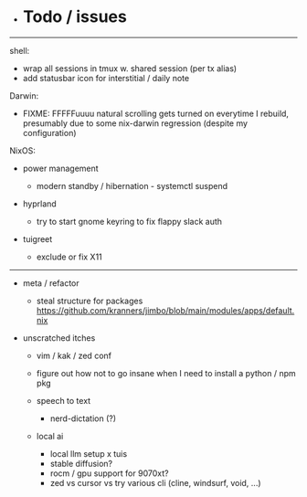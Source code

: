 - # Todo / issues
  
---
shell:
  - wrap all sessions in tmux w. shared session (per tx alias)
  - add statusbar icon for interstitial / daily note

Darwin:

  - FIXME: FFFFFuuuu natural scrolling gets turned on everytime I rebuild, presumably due to some nix-darwin regression (despite my configuration)

NixOS:

- power management
  - modern standby / hibernation - systemctl suspend
  
- hyprland
  - try to start gnome keyring to fix flappy slack auth

- tuigreet
  - exclude or fix X11 

---
  
- meta / refactor
  - steal structure for packages https://github.com/kranners/jimbo/blob/main/modules/apps/default.nix

- unscratched itches
  - vim / kak / zed conf
  - figure out how not to go insane when I need to install a python / npm pkg
 
  - speech to text
    - nerd-dictation (?)

  - local ai
    - local llm setup x tuis 
    - stable diffusion?
    - rocm / gpu support for 9070xt?
    - zed vs cursor vs try various cli (cline, windsurf, void, ...)


